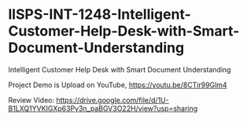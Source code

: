 # llSPS-INT-1248-Intelligent-Customer-Help-Desk-with-Smart-Document-Understanding
Intelligent Customer Help Desk with Smart Document Understanding

Project Demo is Upload on YouTube, https://youtu.be/8CTir99Glm4

Review Video: https://drive.google.com/file/d/1U-B1LXQ1YVKIGXp63Py3n_paBGV3O22H/view?usp=sharing
